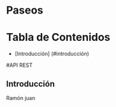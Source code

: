# Paseos

# Tabla de Contenidos
- [Introducción] (#introducción)

#API REST
## Introducción
  Ramón
juan
